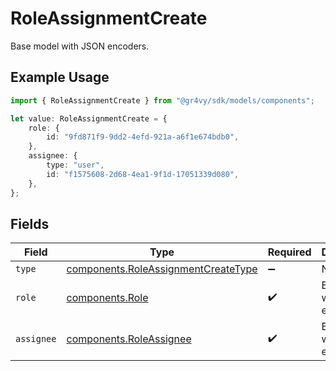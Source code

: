 # RoleAssignmentCreate

Base model with JSON encoders.

## Example Usage

```typescript
import { RoleAssignmentCreate } from "@gr4vy/sdk/models/components";

let value: RoleAssignmentCreate = {
    role: {
        id: "9fd871f9-9dd2-4efd-921a-a6f1e674bdb0",
    },
    assignee: {
        type: "user",
        id: "f1575608-2d68-4ea1-9f1d-17051339d080",
    },
};
```

## Fields

| Field                                                                                      | Type                                                                                       | Required                                                                                   | Description                                                                                |
| ------------------------------------------------------------------------------------------ | ------------------------------------------------------------------------------------------ | ------------------------------------------------------------------------------------------ | ------------------------------------------------------------------------------------------ |
| `type`                                                                                     | [components.RoleAssignmentCreateType](../../models/components/roleassignmentcreatetype.md) | :heavy_minus_sign:                                                                         | N/A                                                                                        |
| `role`                                                                                     | [components.Role](../../models/components/role.md)                                         | :heavy_check_mark:                                                                         | Base model with JSON encoders.                                                             |
| `assignee`                                                                                 | [components.RoleAssignee](../../models/components/roleassignee.md)                         | :heavy_check_mark:                                                                         | Base model with JSON encoders.                                                             |